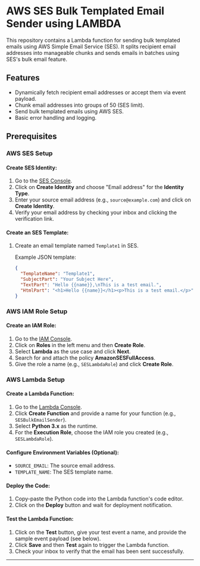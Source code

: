 # AWS SES Bulk Templated Email Sender using LAMBDA

This repository contains a Lambda function for sending bulk templated emails using AWS Simple Email Service (SES). It splits recipient email addresses into manageable chunks and sends emails in batches using SES's bulk email feature.

## Features

- Dynamically fetch recipient email addresses or accept them via event payload.
- Chunk email addresses into groups of 50 (SES limit).
- Send bulk templated emails using AWS SES.
- Basic error handling and logging.

## Prerequisites

### AWS SES Setup

#### Create SES Identity:

1. Go to the [SES Console](https://console.aws.amazon.com/ses/).
2. Click on **Create Identity** and choose "Email address" for the **Identity Type**.
3. Enter your source email address (e.g., `source@example.com`) and click on **Create Identity**.
4. Verify your email address by checking your inbox and clicking the verification link.

#### Create an SES Template:

1. Create an email template named `Template1` in SES.

   Example JSON template:
   
   ```json
   {
     "TemplateName": "Template1",
     "SubjectPart": "Your Subject Here",
     "TextPart": "Hello {{name}},\nThis is a test email.",
     "HtmlPart": "<h1>Hello {{name}}</h1><p>This is a test email.</p>"
   }
   ```

### AWS IAM Role Setup

#### Create an IAM Role:

1. Go to the [IAM Console](https://console.aws.amazon.com/iam/).
2. Click on **Roles** in the left menu and then **Create Role**.
3. Select **Lambda** as the use case and click **Next**.
4. Search for and attach the policy **AmazonSESFullAccess**.
5. Give the role a name (e.g., `SESLambdaRole`) and click **Create Role**.

### AWS Lambda Setup

#### Create a Lambda Function:

1. Go to the [Lambda Console](https://console.aws.amazon.com/lambda/).
2. Click **Create Function** and provide a name for your function (e.g., `SESBulkEmailSender`).
3. Select **Python 3.x** as the runtime.
4. For the **Execution Role**, choose the IAM role you created (e.g., `SESLambdaRole`).

#### Configure Environment Variables (Optional):

- `SOURCE_EMAIL`: The source email address.
- `TEMPLATE_NAME`: The SES template name.   

#### Deploy the Code:

1. Copy-paste the Python code into the Lambda function's code editor.
2. Click on the **Deploy** button and wait for deployment notification.

#### Test the Lambda Function:

1. Click on the **Test** button, give your test event a name, and provide the sample event payload (see below).
2. Click **Save** and then **Test** again to trigger the Lambda function.
3. Check your inbox to verify that the email has been sent successfully.

---
